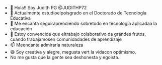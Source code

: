 - 👋 Hola!! Soy Judith PG @JUDITHP72
- 👀 Actualmente estudioelpoisgrado en el Doctorado de Tecnología Educativa
- 🌱 Me encanta seguiraprendiendo sobretodo en tecnología aplicadaa la educación
- 💞️ Estoy convencida que eltrabajo colaborativo da grandes frutos, cuando trabajamosen comunidadades de aprendizaje
- 📫 Meencanta admirarla naturaleza
- 😄 Soy creativa y alegre, megusta vert la vidacon optimismo.
- No me gusta que la gente sea deshonesta y egoista. 
<!---
JUDITHP72/JUDITHP72 is a ✨ special ✨ repository because its `README.md` (this file) appears on your GitHub profile.
You can click the Preview link to take a look at your changes.
--->
